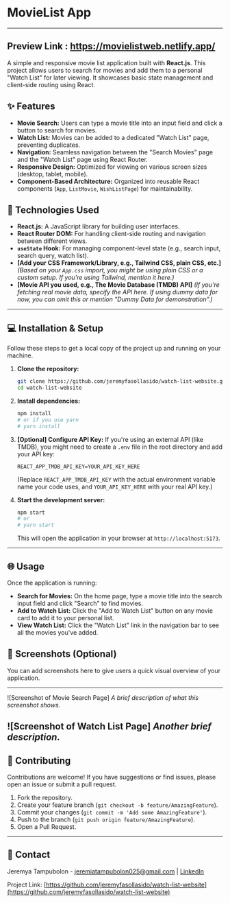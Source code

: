 # MovieList App

---
Preview Link : https://movielistweb.netlify.app/
---

A simple and responsive movie list application built with **React.js**. This project allows users to search for movies and add them to a personal "Watch List" for later viewing. It showcases basic state management and client-side routing using React.

## ✨ Features

* **Movie Search:** Users can type a movie title into an input field and click a button to search for movies.
* **Watch List:** Movies can be added to a dedicated "Watch List" page, preventing duplicates.
* **Navigation:** Seamless navigation between the "Search Movies" page and the "Watch List" page using React Router.
* **Responsive Design:** Optimized for viewing on various screen sizes (desktop, tablet, mobile).
* **Component-Based Architecture:** Organized into reusable React components (`App`, `ListMovie`, `WishListPage`) for maintainability.

## 🚀 Technologies Used

* **React.js:** A JavaScript library for building user interfaces.
* **React Router DOM:** For handling client-side routing and navigation between different views.
* **`useState` Hook:** For managing component-level state (e.g., search input, search query, watch list).
* **[Add your CSS Framework/Library, e.g., Tailwind CSS, plain CSS, etc.]**
    *(Based on your `App.css` import, you might be using plain CSS or a custom setup. If you're using Tailwind, mention it here.)*
* **[Movie API you used, e.g., The Movie Database (TMDB) API]**
    *(If you're fetching real movie data, specify the API here. If using dummy data for now, you can omit this or mention "Dummy Data for demonstration".)*

---

## 💻 Installation & Setup

Follow these steps to get a local copy of the project up and running on your machine.

1.  **Clone the repository:**
    ```bash
    git clone https://github.com/jeremyfasollasido/watch-list-website.git
    cd watch-list-website
    ```
2.  **Install dependencies:**
    ```bash
    npm install
    # or if you use yarn
    # yarn install
    ```
3.  **[Optional] Configure API Key:**
    If you're using an external API (like TMDB), you might need to create a `.env` file in the root directory and add your API key:
    ```
    REACT_APP_TMDB_API_KEY=YOUR_API_KEY_HERE
    ```
    (Replace `REACT_APP_TMDB_API_KEY` with the actual environment variable name your code uses, and `YOUR_API_KEY_HERE` with your real API key.)

4.  **Start the development server:**
    ```bash
    npm start
    # or
    # yarn start
    ```
    This will open the application in your browser at `http://localhost:5173`.

---

## 🌐 Usage

Once the application is running:

* **Search for Movies:** On the home page, type a movie title into the search input field and click "Search" to find movies.
* **Add to Watch List:** Click the "Add to Watch List" button on any movie card to add it to your personal list.
* **View Watch List:** Click the "Watch List" link in the navigation bar to see all the movies you've added.

## 📸 Screenshots (Optional)

You can add screenshots here to give users a quick visual overview of your application.

---
![Screenshot of Movie Search Page]
*A brief description of what this screenshot shows.*

![Screenshot of Watch List Page]
*Another brief description.*
---

## 👋 Contributing

Contributions are welcome! If you have suggestions or find issues, please open an issue or submit a pull request.

1.  Fork the repository.
2.  Create your feature branch (`git checkout -b feature/AmazingFeature`).
3.  Commit your changes (`git commit -m 'Add some AmazingFeature'`).
4.  Push to the branch (`git push origin feature/AmazingFeature`).
5.  Open a Pull Request.

---

## 📧 Contact

Jeremya Tampubolon - jeremiatampubolon025@gmail.com | [LinkedIn](https://www.linkedin.com/in/jeremya-tampubolon-a0681829a/)

Project Link: [https://github.com/jeremyfasollasido/watch-list-website](https://github.com/jeremyfasollasido/watch-list-website)
